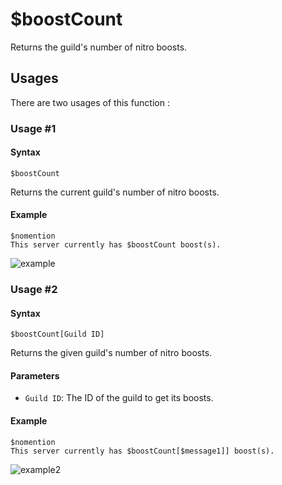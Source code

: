 # $boostCount
Returns the guild's number of nitro boosts.

## Usages
There are two usages of this function :

### Usage #1
#### Syntax
```
$boostCount
```
Returns the current guild's number of nitro boosts.

#### Example
```
$nomention
This server currently has $boostCount boost(s).
```
![example](https://user-images.githubusercontent.com/94063167/198900495-ed3261f1-b8cd-4a54-b6c5-71641108321c.png)

### Usage #2
#### Syntax
```
$boostCount[Guild ID]
```
Returns the given guild's number of nitro boosts.

#### Parameters
- `Guild ID`: The ID of the guild to get its boosts.

#### Example
```
$nomention
This server currently has $boostCount[$message1]] boost(s).
```
![example2](https://user-images.githubusercontent.com/94063167/198905185-be96ee82-9961-41c3-b042-bc663c787d58.png)
